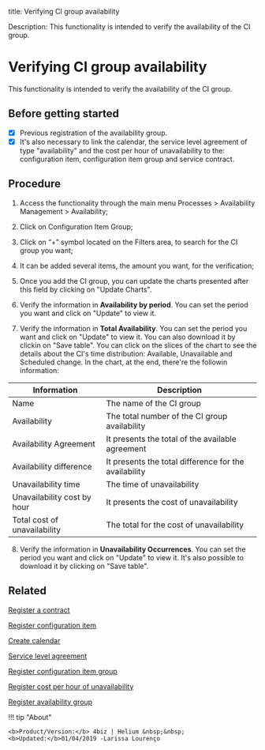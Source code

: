 title: Verifying CI group availability

Description: This functionality is intended to verify the availability of the CI group.
# Verifying CI group availability

This functionality is intended to verify the availability of the CI group.

## Before getting started

- [x] Previous registration of the availability group. 
- [x] It's also necessary to link the calendar, the service level agreement of type "availability" and the cost per hour of unavailability to the: configuration item, configuration item group and service contract.

## Procedure

1.  Access the functionality through the main menu Processes \> Availability
    Management \> Availability;

2.  Click on Configuration Item Group;

3.  Click on “+” symbol located on the Filters area, to search for the CI group
    you want;

4.  It can be added several items, the amount you want, for the verification;

5.  Once you add the CI group, you can update the charts presented after this field by clicking on "Update Charts".

6.  Verify the information in **Availability by period**. You can set the period you want and click on "Update" to view it. 

7.  Verify the information in **Total Availability**. You can set the period you want and click on "Update" to view it. You can also download it by clickin on "Save table". You can click on the slices of the chart to see the details about the CI's time distribution: Available, Unavailable and Scheduled change. In the chart, at the end, there're the followin information:

|Information|Description|
|-----------|-----------|
|Name|The name of the CI group|
|Availability|The total number of the CI group availability|
|Availability Agreement|It presents the total of the available agreement|
|Availability difference|It presents the total difference for the availability|
|Unavailability time|The time of unavailability|
|Unavailability cost by hour|It presents the cost of unavailability|
|Total cost of unavailability|The total for the cost of unavailability|

8.  Verify the information in **Unavailability Occurrences**. You can set the period you want and click on "Update" to view it. It's also possible to download it by clicking on "Save table".


Related
-----------

   [Register a contract](/en-us/4biz-helium/additional-features/contract-management/use/register-contract.html)

   [Register configuration item](/en-us/4biz-helium/processes/configuration/use/register-CI.html)

   [Create calendar](/en-us/4biz-helium/platform-administration/time/create-calendar.html) 

   [Service level agreement](/en-us/4biz-helium/processes/service-level/use/service-level-agreement.html)

  [Register configuration item group](/en-us/4biz-helium/processes/configuration/configuration/register-configuration-item-group.html) 

   [Register cost per hour of unavailability](/en-us/4biz-helium/processes/configuration/use/cost-per-hour-unavailability.html)

  [Register availability group](/en-us/4biz-helium/processes/availability/configuration/register-availability-group.html) 

!!! tip "About"

    <b>Product/Version:</b> 4biz | Helium &nbsp;&nbsp;
    <b>Updated:</b>01/04/2019 -Larissa Lourenço

